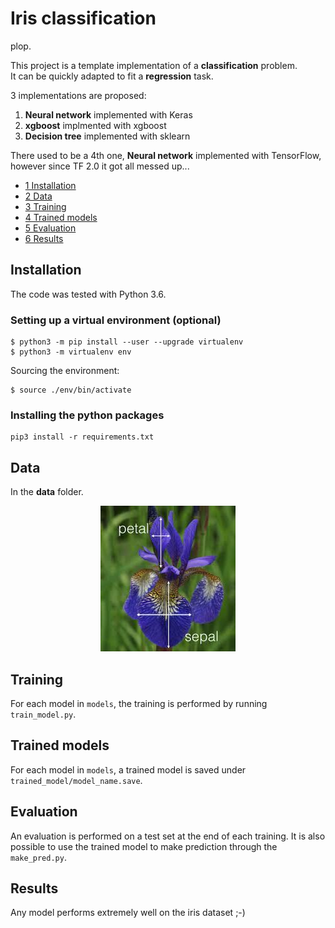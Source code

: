 Iris classification
===================

plop.

This project is a template implementation of a **classification** problem.  
It can be quickly adapted to fit a **regression** task.

3 implementations are proposed:
1. **Neural network** implemented with Keras
2. **xgboost** implmented with xgboost
3. **Decision tree** implemented with sklearn

There used to be a 4th one, **Neural network** implemented with TensorFlow,
however since TF 2.0 it got all messed up...

*   [1 Installation](#installation)
*   [2 Data](#data)
*   [3 Training](#training)
*   [4 Trained models](#trained-models)
*   [5 Evaluation](#evaluation)
*   [6 Results](#results)

## Installation

The code was tested with Python 3.6.

### Setting up a virtual environment (optional)
```
$ python3 -m pip install --user --upgrade virtualenv
$ python3 -m virtualenv env
```
Sourcing the environment:
```
$ source ./env/bin/activate
```
### Installing the python packages
```
pip3 install -r requirements.txt 
```

## Data

In the **data** folder.

<p align="center">
  <img src="iris.jpeg">
</p>

## Training

For each model in  `models`, the training is performed by running
`train_model.py`.

## Trained models

For each model in `models`, a trained model is saved under `trained_model/model_name.save`.

## Evaluation

An evaluation is performed on a test set at the end of each training.
It is also possible to use the trained model to make prediction
through the `make_pred.py`.

## Results

Any model performs extremely well on the iris dataset ;-)
